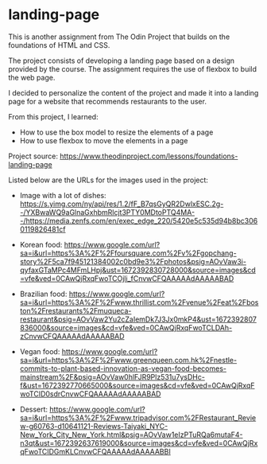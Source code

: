 # landing-page
This is another assignment from The Odin Project that builds on the foundations of HTML and CSS.

The project consists of developing a landing page based on a design provided by the course. The assignment requires the use of flexbox to build the web page.

I decided to personalize the content of the project and made it into a landing page for a website that recommends restaurants to the user.

From this project, I learned:

* How to use the box model to resize the elements of a page
* How to use flexbox to move the elements in a page

Project source: https://www.theodinproject.com/lessons/foundations-landing-page

Listed below are the URLs for the images used in the project:

* Image with a lot of dishes: https://s.yimg.com/ny/api/res/1.2/fF_B7qsGyQR2DwlxESC.2g--/YXBwaWQ9aGlnaGxhbmRlcjt3PTY0MDtoPTQ4MA--/https://media.zenfs.com/en/exec_edge_220/5420e5c535d94b8bc3060119826481cf

* Korean food: https://www.google.com/url?sa=i&url=https%3A%2F%2Ffoursquare.com%2Fv%2Fgopchang-story%2F5ca7f945121384002c0bd9e3%2Fphotos&psig=AOvVaw3i-qyfaxGTaMPc4MFmLHpj&ust=1672392830728000&source=images&cd=vfe&ved=0CAwQjRxqFwoTCOjli_fCnvwCFQAAAAAdAAAAABAD

* Brazilian food: https://www.google.com/url?sa=i&url=https%3A%2F%2Fwww.thrillist.com%2Fvenue%2Feat%2Fboston%2Frestaurants%2Fmuqueca-restaurant&psig=AOvVaw2Yu2cZaIemDk7J3Jx0mkP4&ust=1672392807836000&source=images&cd=vfe&ved=0CAwQjRxqFwoTCLDAh-zCnvwCFQAAAAAdAAAAABAD

* Vegan food: https://www.google.com/url?sa=i&url=https%3A%2F%2Fwww.greenqueen.com.hk%2Fnestle-commits-to-plant-based-innovation-as-vegan-food-becomes-mainstream%2F&psig=AOvVaw0hlFJR9Plz531u7ysDHc-f&ust=1672392770665000&source=images&cd=vfe&ved=0CAwQjRxqFwoTCID0sdrCnvwCFQAAAAAdAAAAABAD

* Dessert: https://www.google.com/url?sa=i&url=https%3A%2F%2Fwww.tripadvisor.com%2FRestaurant_Review-g60763-d10641121-Reviews-Taiyaki_NYC-New_York_City_New_York.html&psig=AOvVaw1eIzPTuRQa6mutaF4-n3qt&ust=1672392637619000&source=images&cd=vfe&ved=0CAwQjRxqFwoTCIDGmKLCnvwCFQAAAAAdAAAAABBI
